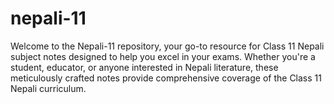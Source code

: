 # nepali-11
Welcome to the Nepali-11 repository, your go-to resource for Class 11 Nepali subject notes designed to help you excel in your exams. Whether you're a student, educator, or anyone interested in Nepali literature, these meticulously crafted notes provide comprehensive coverage of the Class 11 Nepali curriculum.
